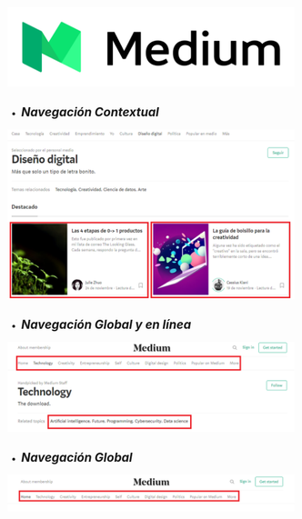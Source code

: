 ![](assets/img/logo.png)

+ ## _Navegación Contextual_

![](assets/img/contextual.png)

+ ## _Navegación Global y en línea_

![](assets/img/gral-inline.png)

+ ## _Navegación Global_

![](assets/img/nav-general.png)
